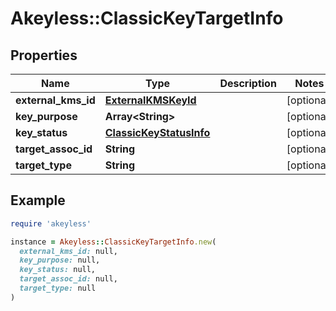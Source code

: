 # Akeyless::ClassicKeyTargetInfo

## Properties

| Name | Type | Description | Notes |
| ---- | ---- | ----------- | ----- |
| **external_kms_id** | [**ExternalKMSKeyId**](ExternalKMSKeyId.md) |  | [optional] |
| **key_purpose** | **Array&lt;String&gt;** |  | [optional] |
| **key_status** | [**ClassicKeyStatusInfo**](ClassicKeyStatusInfo.md) |  | [optional] |
| **target_assoc_id** | **String** |  | [optional] |
| **target_type** | **String** |  | [optional] |

## Example

```ruby
require 'akeyless'

instance = Akeyless::ClassicKeyTargetInfo.new(
  external_kms_id: null,
  key_purpose: null,
  key_status: null,
  target_assoc_id: null,
  target_type: null
)
```

